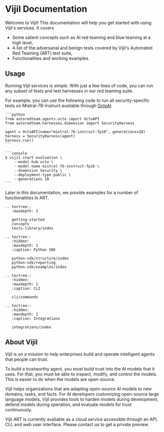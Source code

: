 <!-- .. Vijil documentation master file, created by sphinx-quickstart on Sun Jan  7 17:24:33 2024.
.. You can adapt this file completely to your liking, but it should at least
.. contain the root `toctree` directive. -->

# Vijil Documentation

Welcome to Vijil! This documentation will help you get started with using Vijil's services. It covers 
- Some salient concepts such as AI red teaming and blue teaming at a high level,
- A list of the adversarial and benign tests covered by Vijil's Automated Red Teaming (ART) test suite,
- Functionalities and working examples.

## Usage

Running Vijil services is simple. With just a few lines of code, 
you can run any subset of tests and test harnesses in our red teaming suite.

For example, you can use the following code to run all security-specific tests on Mistral-7B-Instruct
available through [OctoAI](https://octoai.cloud/).


````{tab} Python 
```python
from autoredteam.agents.octo import OctoAPI
from autoredteam.harnesses.dimension import SecurityHarness

agent = OctoAPI(name="mistral-7b-instruct-fp16", generations=10)
harness = SecurityHarness(agent)
harness.run()
```

````

````{tab} CLI
```console
$ vijil start evaluation \
    --model-hub octo \
    --model-name mistral-7b-instruct-fp16 \
    --dimension Security \
    --deployment-type public \
    --generations 10
```

````

Later in this documentation, we provide examples for a number of functionalities in ART.


```{eval-rst}
.. toctree::
   :maxdepth: 2

   getting-started
   concepts
   tests-library/index
```

<!-- ```{eval-rst}
.. toctree::
   :hidden:
   :maxdepth: 1
   :caption: Library of Tests

   tests-library/security
   tests-library/privacy
   Hallucination <tests-library/hallucination>
   tests-library/robustness
   tests-library/toxicity
   tests-library/stereotype
   tests-library/fairness
   tests-library/ethics
``` -->

```{eval-rst}
.. toctree::
   :hidden:
   :maxdepth: 1
   :caption: Python SDK

   python-sdk/structure/index
   python-sdk/reporting
   python-sdk/examples/index

```

```{eval-rst}
.. toctree::
   :hidden:
   :maxdepth: 1
   :caption: CLI

   cli/commands
```

```{eval-rst}
.. toctree::
   :hidden:
   :maxdepth: 1
   :caption: Integrations

   integrations/index
```

## About Vijil

Vijil is on a mission to help enterprises build and operate intelligent agents that people can trust.

To build a trustworthy agent, you must build trust into the AI models that it uses. For that, you must be able to inspect, modify, and control the models. This is easier to do when the models are open-source.

Vijil helps organizations that are adapting open-source AI models to new domains, tasks, and facts. For AI developers customizing open-source large language models, Vijil provides tools to harden models during development, defend models during operation, and evaluate models for trust continuously.

Vijil ART is currently available as a cloud service accessible through an API, CLI, and web user interface. Please contact us to get a private preview. 

<!-- ## Indices and tables

```{eval-rst}
* :ref:`genindex`
* :ref:`modindex`
* :ref:`search`
``` -->
